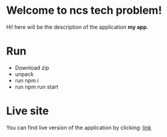 # Welcome to ncs tech problem!

Hi! here will be the description of the application **my app**.


# Run

- Download zip
- unpack
- run npm i
- run npm run start


# Live site

You can find live version of the application by clicking: [link](google.com)
